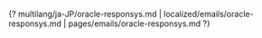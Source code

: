 {? multilang/ja-JP/oracle-responsys.md | localized/emails/oracle-responsys.md | pages/emails/oracle-responsys.md ?}
